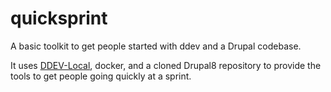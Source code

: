 # quicksprint

A basic toolkit to get people started with ddev and a Drupal codebase.

It uses [DDEV-Local](https://github.com/drud/ddev), docker, and a cloned Drupal8 repository to provide the tools to get people going quickly at a sprint.


